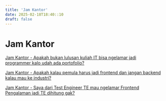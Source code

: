 ```yaml
---
title: 'Jam Kantor'
date: 2025-02-18T18:40::10
draft: false
---
```


# Jam Kantor

[Jam Kantor - Apakah bukan lulusan kuliah IT bisa ngelamar jadi programmer kalo udah ada portofolio?](Jam%20Kantor%204b15173c68e24c19bd706f9a33525768/Jam%20Kantor%20-%20Apakah%20bukan%20lulusan%20kuliah%20IT%20bisa%20n%20079402a332ce4168ae621cf66c615035.md)

[Jam Kantor - Apakah kalau pemula harus jadi frontend dan jangan backend kalau mau ke industri?](Jam%20Kantor%204b15173c68e24c19bd706f9a33525768/Jam%20Kantor%20-%20Apakah%20kalau%20pemula%20harus%20jadi%20fronte%2006700ba9f9be42f18558222a40157eca.md)

[Jam Kantor - Saya dari Test Engineer TE mau ngelamar Frontend Pengalaman jadi TE dihitung gak?](Jam%20Kantor%204b15173c68e24c19bd706f9a33525768/Jam%20Kantor%20-%20Saya%20dari%20Test%20Engineer%20TE%20mau%20ngelam%20abb33352d52049b8aaf28e4a319a9d0e.md)
